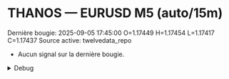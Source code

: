 # THANOS — EURUSD M5 (auto/15m)
Dernière bougie: 2025-09-05 17:45:00  O=1.17449  H=1.17454  L=1.17417  C=1.17437
Source active: twelvedata_repo

- Aucun signal sur la dernière bougie.

<details><summary>Debug</summary>

- TD_API_KEY manquant.

</details>